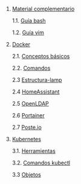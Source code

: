 1. [Material complementario](./Material_complementario/)

    1.1. [Guía bash](./Material_complementario/bash.md)

    1.2. [Guía vim](./Material_complementario/vim.md)
 
2. [Docker](./Docker/)

    2.1. [Conceptos básicos](./Docker/Conceptos.md)
    
    2.2. [Comandos](./Docker/comandos.md)

    2.3 [Estructura-lamp](./Docker/LAMP/)

    2.4 [HomeAssistant](./Docker/homeassistant/)

    2.5 [OpenLDAP](./Docker/openldap/)

    2.6 [Portainer](./Docker/portainer/)

    2.7 [Poste.io](./Docker/poste.io/)

3. [Kubernetes](./Kubernetes/)

    3.1. [Herramientas](./Kubernetes/Herramientas.md)

    3.2. [Comandos kubectl](./Kubernetes/Comandos_kubectl.md)

    3.3 [Objetos](./Kubernetes/Objetos.md)

    
